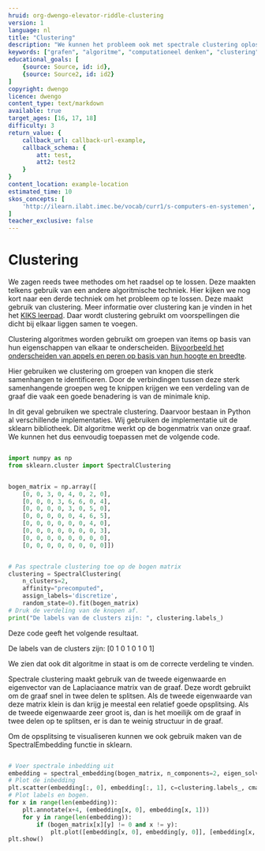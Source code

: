 ```yaml
---
hruid: org-dwengo-elevator-riddle-clustering
version: 1
language: nl
title: "Clustering"
description: "We kunnen het probleem ook met spectrale clustering oplossen."
keywords: ["grafen", "algoritme", "computationeel denken", "clustering", "python", "spectrale clustering"]
educational_goals: [
    {source: Source, id: id}, 
    {source: Source2, id: id2}
]
copyright: dwengo
licence: dwengo
content_type: text/markdown
available: true
target_ages: [16, 17, 18]
difficulty: 3
return_value: {
    callback_url: callback-url-example,
    callback_schema: {
        att: test,
        att2: test2
    }
}
content_location: example-location
estimated_time: 10
skos_concepts: [
    'http://ilearn.ilabt.imec.be/vocab/curr1/s-computers-en-systemen', 
]
teacher_exclusive: false
---
```


# Clustering

We zagen reeds twee methodes om het raadsel op te lossen. Deze maakten telkens gebruik van een andere algoritmische techniek. Hier kijken we nog kort naar een derde techniek om het probleem op te lossen. Deze maakt gebruik van clustering. Meer informatie over clustering kan je vinden in het het [KIKS leerpad](https://dwengo.org/learning-path.html?hruid=kiks3_dl_basis&language=nl&te=true&source_page=%2Fkiks%2F&source_title=%20KIKS#kiks_stomata;nl;3). Daar wordt clustering gebruikt om voorspellingen die dicht bij elkaar liggen samen te voegen. 

Clustering algoritmes worden gebruikt om groepen van items op basis van hun eigenschappen van elkaar te onderscheiden. [Bijvoorbeeld het onderscheiden van appels en peren op basis van hun hoogte en breedte](https://dwengo.org/learning-path.html?hruid=ct6_cases&language=nl&te=true&source_page=%2Fcomputational_thinking%2F&source_title=%20Computationeel%20Denken#ct_cases0;nl;3). 

Hier gebruiken we clustering om groepen van knopen die sterk samenhangen te identificeren. Door de verbindingen tussen deze sterk samenhangende groepen weg te knippen krijgen we een verdeling van de graaf die vaak een goede benadering is van de minimale knip.

In dit geval gebruiken we spectrale clustering. Daarvoor bestaan in Python al verschillende implementaties. Wij gebruiken de implementatie uit de sklearn bibliotheek. Dit algoritme werkt op de bogenmatrix van onze graaf. We kunnen het dus eenvoudig toepassen met de volgende code.


```python

import numpy as np
from sklearn.cluster import SpectralClustering


bogen_matrix = np.array([
    [0, 0, 3, 0, 4, 0, 2, 0],
    [0, 0, 0, 3, 6, 6, 0, 4],
    [0, 0, 0, 0, 3, 0, 5, 0],
    [0, 0, 0, 0, 0, 4, 6, 5],
    [0, 0, 0, 0, 0, 0, 4, 0],
    [0, 0, 0, 0, 0, 0, 0, 3],
    [0, 0, 0, 0, 0, 0, 0, 0],
    [0, 0, 0, 0, 0, 0, 0, 0]])


# Pas spectrale clustering toe op de bogen matrix
clustering = SpectralClustering(
    n_clusters=2,
    affinity="precomputed",
    assign_labels='discretize',
    random_state=0).fit(bogen_matrix)
# Druk de verdeling van de knopen af.
print("De labels van de clusters zijn: ", clustering.labels_)

```

Deze code geeft het volgende resultaat.

De labels van de clusters zijn:  [0 1 0 1 0 1 0 1]

We zien dat ook dit algoritme in staat is om de correcte verdeling te vinden. 

Spectrale clustering maakt gebruik van de tweede eigenwaarde en eigenvector van de Laplaciaance matrix van de graaf. Deze wordt gebruikt om de graaf snel in twee delen te splitsen. Als de tweede eigenwaarde van deze matrix klein is dan krijg je meestal een relatief goede opsplitsing. Als de tweede eigenwaarde zeer groot is, dan is het moeilijk om de graaf in twee delen op te splitsen, er is dan te weinig structuur in de graaf. 

Om de opsplitsing te visualiseren kunnen we ook gebruik maken van de SpectralEmbedding functie in sklearn.

```python

# Voer spectrale inbedding uit
embedding = spectral_embedding(bogen_matrix, n_components=2, eigen_solver='arpack')
# Plot de inbedding
plt.scatter(embedding[:, 0], embedding[:, 1], c=clustering.labels_, cmap='rainbow')
# Plot labels en bogen.
for x in range(len(embedding)):
    plt.annotate(x+4, (embedding[x, 0], embedding[x, 1]))
    for y in range(len(embedding)):
        if (bogen_matrix[x][y] != 0 and x != y):
            plt.plot([embedding[x, 0], embedding[y, 0]], [embedding[x, 1], embedding[y, 1]], 'k-', lw=0.5)
plt.show()


```